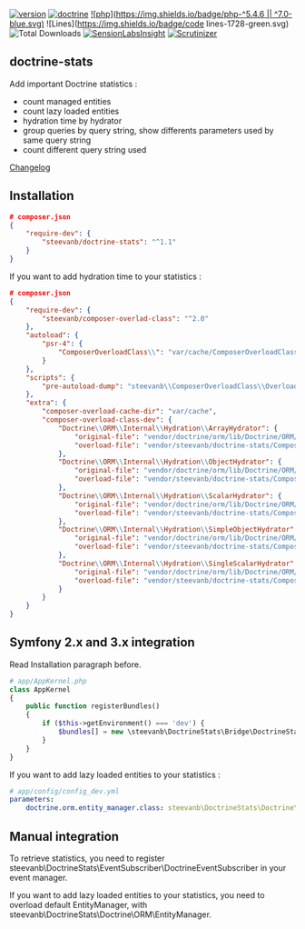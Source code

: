 [![version](https://img.shields.io/badge/version-1.1.0-green.svg)](https://github.com/steevanb/doctrine-stats/tree/1.1.0)
[![doctrine](https://img.shields.io/badge/doctrine/orm-^2.4-blue.svg)](http://www.doctrine-project.org)
[![php](https://img.shields.io/badge/php-^5.4.6 || ^7.0-blue.svg)](http://www.php.net)
![Lines](https://img.shields.io/badge/code lines-1728-green.svg)
![Total Downloads](https://poser.pugx.org/steevanb/doctrine-stats/downloads)
[![SensionLabsInsight](https://img.shields.io/badge/SensionLabsInsight-platinum-brightgreen.svg)](https://insight.sensiolabs.com/projects/884a7b62-bb7a-41dc-8198-6d2bb0694795/analyses/7)
[![Scrutinizer](https://scrutinizer-ci.com/g/steevanb/doctrine-stats/badges/quality-score.png?b=master)](https://scrutinizer-ci.com/g/steevanb/doctrine-stats/)

doctrine-stats
--------------

Add important Doctrine statistics :
* count managed entities
* count lazy loaded entities
* hydration time by hydrator
* group queries by query string, show differents parameters used by same query string
* count different query string used

[Changelog](changelog.md)

Installation
------------

```json
# composer.json
{
    "require-dev": {
        "steevanb/doctrine-stats": "^1.1"
    }
}
```

If you want to add hydration time to your statistics :

```json
# composer.json
{
    "require-dev": {
        "steevanb/composer-overlad-class": "^2.0"
    },
    "autoload": {
        "psr-4": {
            "ComposerOverloadClass\\": "var/cache/ComposerOverloadClass"
        }
    },
    "scripts": {
        "pre-autoload-dump": "steevanb\\ComposerOverloadClass\\OverloadClass::overload"
    },
    "extra": {
        "composer-overload-cache-dir": "var/cache",
        "composer-overload-class-dev": {
            "Doctrine\\ORM\\Internal\\Hydration\\ArrayHydrator": {
                "original-file": "vendor/doctrine/orm/lib/Doctrine/ORM/Internal/Hydration/ArrayHydrator.php",
                "overload-file": "vendor/steevanb/doctrine-stats/ComposerOverloadClass/Doctrine/ORM/Internal/ArrayHydrator.php"
            },
            "Doctrine\\ORM\\Internal\\Hydration\\ObjectHydrator": {
                "original-file": "vendor/doctrine/orm/lib/Doctrine/ORM/Internal/Hydration/ObjectHydrator.php",
                "overload-file": "vendor/steevanb/doctrine-stats/ComposerOverloadClass/Doctrine/ORM/Internal/ObjectHydrator.php"
            },
            "Doctrine\\ORM\\Internal\\Hydration\\ScalarHydrator": {
                "original-file": "vendor/doctrine/orm/lib/Doctrine/ORM/Internal/Hydration/ScalarHydrator.php",
                "overload-file": "vendor/steevanb/doctrine-stats/ComposerOverloadClass/Doctrine/ORM/Internal/ScalarHydrator.php"
            },
            "Doctrine\\ORM\\Internal\\Hydration\\SimpleObjectHydrator": {
                "original-file": "vendor/doctrine/orm/lib/Doctrine/ORM/Internal/Hydration/SimpleObjectHydrator.php",
                "overload-file": "vendor/steevanb/doctrine-stats/ComposerOverloadClass/Doctrine/ORM/Internal/SimpleObjectHydrator.php"
            },
            "Doctrine\\ORM\\Internal\\Hydration\\SingleScalarHydrator": {
                "original-file": "vendor/doctrine/orm/lib/Doctrine/ORM/Internal/Hydration/SingleScalarHydrator.php",
                "overload-file": "vendor/steevanb/doctrine-stats/ComposerOverloadClass/Doctrine/ORM/Internal/SingleScalarHydrator.php"
            }
        }
    }
}
```

Symfony 2.x and 3.x integration
-------------------------------

Read Installation paragraph before.

```php
# app/AppKernel.php
class AppKernel
{
    public function registerBundles()
    {
        if ($this->getEnvironment() === 'dev') {
            $bundles[] = new \steevanb\DoctrineStats\Bridge\DoctrineStatsBundle\DoctrineStatsBundle();
        }
    }
}
```

If you want to add lazy loaded entities to your statistics :

```yml
# app/config/config_dev.yml
parameters:
    doctrine.orm.entity_manager.class: steevanb\DoctrineStats\Doctrine\ORM\EntityManager
```

Manual integration 
------------------

To retrieve statistics, you need to register steevanb\DoctrineStats\EventSubscriber\DoctrineEventSubscriber in your event manager.

If you want to add lazy loaded entities to your statistics, you need to overload default EntityManager, with steevanb\DoctrineStats\Doctrine\ORM\EntityManager.
